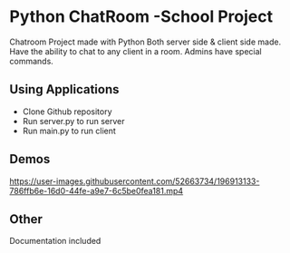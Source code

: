 # Python ChatRoom -School Project

Chatroom Project made with Python
Both server side & client side made.
Have the ability to chat to any client in a room.
Admins have special commands.
<br>

## Using Applications
- Clone Github repository
- Run server.py to run server
- Run main.py to run client

## Demos

https://user-images.githubusercontent.com/52663734/196913133-786ffb6e-16d0-44fe-a9e7-6c5be0fea181.mp4


## Other
Documentation included



